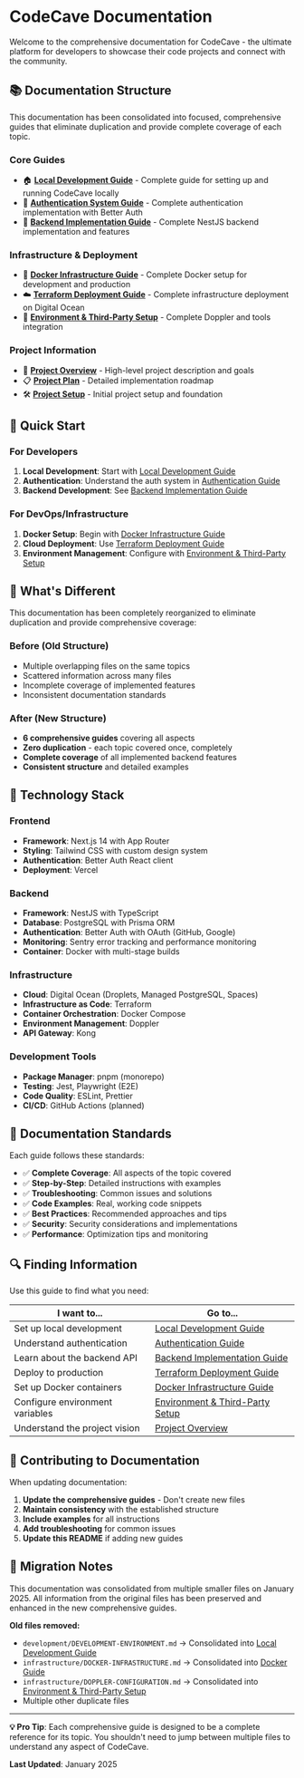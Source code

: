 # CodeCave Documentation

Welcome to the comprehensive documentation for CodeCave - the ultimate platform for developers to showcase their code projects and connect with the community.

## 📚 **Documentation Structure**

This documentation has been consolidated into focused, comprehensive guides that eliminate duplication and provide complete coverage of each topic.

### **Core Guides**

- 🏠 [**Local Development Guide**](development/LOCAL-DEVELOPMENT-GUIDE.md) - Complete guide for setting up and running CodeCave locally
- 🔐 [**Authentication System Guide**](authentication/AUTHENTICATION-GUIDE.md) - Complete authentication implementation with Better Auth
- 🚀 [**Backend Implementation Guide**](backend/BACKEND-IMPLEMENTATION-GUIDE.md) - Complete NestJS backend implementation and features

### **Infrastructure & Deployment**

- 🐳 [**Docker Infrastructure Guide**](infrastructure/DOCKER-GUIDE.md) - Complete Docker setup for development and production
- ☁️ [**Terraform Deployment Guide**](infrastructure/TERRAFORM-DEPLOYMENT-GUIDE.md) - Complete infrastructure deployment on Digital Ocean
- 🔑 [**Environment & Third-Party Setup**](infrastructure/DOPPLER-AND-THIRD-PARTY-SETUP.md) - Complete Doppler and tools integration

### **Project Information**

- 📖 [**Project Overview**](PROJECT-OVERVIEW.md) - High-level project description and goals
- 📋 [**Project Plan**](PROJECT-PLAN.md) - Detailed implementation roadmap
- 🛠️ [**Project Setup**](development/PROJECT-SETUP.md) - Initial project setup and foundation

## 🚀 **Quick Start**

### **For Developers**

1. **Local Development**: Start with [Local Development Guide](development/LOCAL-DEVELOPMENT-GUIDE.md)
2. **Authentication**: Understand the auth system in [Authentication Guide](authentication/AUTHENTICATION-GUIDE.md)
3. **Backend Development**: See [Backend Implementation Guide](backend/BACKEND-IMPLEMENTATION-GUIDE.md)

### **For DevOps/Infrastructure**

1. **Docker Setup**: Begin with [Docker Infrastructure Guide](infrastructure/DOCKER-GUIDE.md)
2. **Cloud Deployment**: Use [Terraform Deployment Guide](infrastructure/TERRAFORM-DEPLOYMENT-GUIDE.md)
3. **Environment Management**: Configure with [Environment & Third-Party Setup](infrastructure/DOPPLER-AND-THIRD-PARTY-SETUP.md)

## 📖 **What's Different**

This documentation has been completely reorganized to eliminate duplication and provide comprehensive coverage:

### **Before (Old Structure)**

- Multiple overlapping files on the same topics
- Scattered information across many files
- Incomplete coverage of implemented features
- Inconsistent documentation standards

### **After (New Structure)**

- **6 comprehensive guides** covering all aspects
- **Zero duplication** - each topic covered once, completely
- **Complete coverage** of all implemented backend features
- **Consistent structure** and detailed examples

## 🔧 **Technology Stack**

### **Frontend**

- **Framework**: Next.js 14 with App Router
- **Styling**: Tailwind CSS with custom design system
- **Authentication**: Better Auth React client
- **Deployment**: Vercel

### **Backend**

- **Framework**: NestJS with TypeScript
- **Database**: PostgreSQL with Prisma ORM
- **Authentication**: Better Auth with OAuth (GitHub, Google)
- **Monitoring**: Sentry error tracking and performance monitoring
- **Container**: Docker with multi-stage builds

### **Infrastructure**

- **Cloud**: Digital Ocean (Droplets, Managed PostgreSQL, Spaces)
- **Infrastructure as Code**: Terraform
- **Container Orchestration**: Docker Compose
- **Environment Management**: Doppler
- **API Gateway**: Kong

### **Development Tools**

- **Package Manager**: pnpm (monorepo)
- **Testing**: Jest, Playwright (E2E)
- **Code Quality**: ESLint, Prettier
- **CI/CD**: GitHub Actions (planned)

## 🎯 **Documentation Standards**

Each guide follows these standards:

- ✅ **Complete Coverage**: All aspects of the topic covered
- ✅ **Step-by-Step**: Detailed instructions with examples
- ✅ **Troubleshooting**: Common issues and solutions
- ✅ **Code Examples**: Real, working code snippets
- ✅ **Best Practices**: Recommended approaches and tips
- ✅ **Security**: Security considerations and implementations
- ✅ **Performance**: Optimization tips and monitoring

## 🔍 **Finding Information**

Use this guide to find what you need:

| I want to...                    | Go to...                                                                           |
| ------------------------------- | ---------------------------------------------------------------------------------- |
| Set up local development        | [Local Development Guide](development/LOCAL-DEVELOPMENT-GUIDE.md)                  |
| Understand authentication       | [Authentication Guide](authentication/AUTHENTICATION-GUIDE.md)                     |
| Learn about the backend API     | [Backend Implementation Guide](backend/BACKEND-IMPLEMENTATION-GUIDE.md)            |
| Deploy to production            | [Terraform Deployment Guide](infrastructure/TERRAFORM-DEPLOYMENT-GUIDE.md)         |
| Set up Docker containers        | [Docker Infrastructure Guide](infrastructure/DOCKER-GUIDE.md)                      |
| Configure environment variables | [Environment & Third-Party Setup](infrastructure/DOPPLER-AND-THIRD-PARTY-SETUP.md) |
| Understand the project vision   | [Project Overview](PROJECT-OVERVIEW.md)                                            |

## 🤝 **Contributing to Documentation**

When updating documentation:

1. **Update the comprehensive guides** - Don't create new files
2. **Maintain consistency** with the established structure
3. **Include examples** for all instructions
4. **Add troubleshooting** for common issues
5. **Update this README** if adding new guides

## 🔄 **Migration Notes**

This documentation was consolidated from multiple smaller files on January 2025. All information from the original files has been preserved and enhanced in the new comprehensive guides.

**Old files removed:**

- `development/DEVELOPMENT-ENVIRONMENT.md` → Consolidated into [Local Development Guide](development/LOCAL-DEVELOPMENT-GUIDE.md)
- `infrastructure/DOCKER-INFRASTRUCTURE.md` → Consolidated into [Docker Guide](infrastructure/DOCKER-GUIDE.md)
- `infrastructure/DOPPLER-CONFIGURATION.md` → Consolidated into [Environment & Third-Party Setup](infrastructure/DOPPLER-AND-THIRD-PARTY-SETUP.md)
- Multiple other duplicate files

---

**💡 Pro Tip**: Each comprehensive guide is designed to be a complete reference for its topic. You shouldn't need to jump between multiple files to understand any aspect of CodeCave.

**Last Updated**: January 2025

